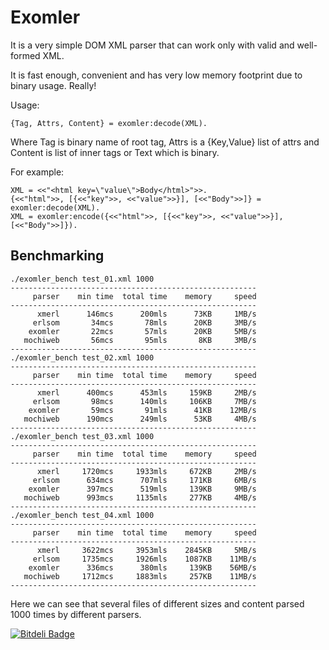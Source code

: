Exomler
========

It is a very simple DOM XML parser that can work only with valid and well-formed XML.

It is fast enough, convenient and has very low memory footprint due to binary usage. Really!

Usage:

```
{Tag, Attrs, Content} = exomler:decode(XML). 
```

Where Tag is binary name of root tag, Attrs is a {Key,Value} list of attrs and Content is
list of inner tags or Text which is binary.

For example:

```
XML = <<"<html key=\"value\">Body</html>">>.
{<<"html">>, [{<<"key">>, <<"value">>}], [<<"Body">>]} = exomler:decode(XML).
XML = exomler:encode({<<"html">>, [{<<"key">>, <<"value">>}], [<<"Body">>]}).

```


Benchmarking
------------

```
./exomler_bench test_01.xml 1000
-------------------------------------------------------
     parser    min time  total time    memory     speed
-------------------------------------------------------
      xmerl      146mcs      200mls      73KB     1MB/s
     erlsom       34mcs       78mls      20KB     3MB/s
    exomler       22mcs       57mls      20KB     5MB/s
   mochiweb       56mcs       95mls       8KB     3MB/s
-------------------------------------------------------
./exomler_bench test_02.xml 1000
-------------------------------------------------------
     parser    min time  total time    memory     speed
-------------------------------------------------------
      xmerl      400mcs      453mls     159KB     2MB/s
     erlsom       98mcs      140mls     106KB     7MB/s
    exomler       59mcs       91mls      41KB    12MB/s
   mochiweb      190mcs      249mls      53KB     4MB/s
-------------------------------------------------------
./exomler_bench test_03.xml 1000
-------------------------------------------------------
     parser    min time  total time    memory     speed
-------------------------------------------------------
      xmerl     1720mcs     1933mls     672KB     2MB/s
     erlsom      634mcs      707mls     171KB     6MB/s
    exomler      397mcs      519mls     139KB     9MB/s
   mochiweb      993mcs     1135mls     277KB     4MB/s
-------------------------------------------------------
./exomler_bench test_04.xml 1000
-------------------------------------------------------
     parser    min time  total time    memory     speed
-------------------------------------------------------
      xmerl     3622mcs     3953mls    2845KB     5MB/s
     erlsom     1735mcs     1926mls    1087KB    11MB/s
    exomler      336mcs      380mls     139KB    56MB/s
   mochiweb     1712mcs     1883mls     257KB    11MB/s
-------------------------------------------------------
```

Here we can see that several files of different sizes and content parsed 1000 times by different parsers.


[![Bitdeli Badge](https://d2weczhvl823v0.cloudfront.net/kostyushkin/exomler/trend.png)](https://bitdeli.com/free "Bitdeli Badge")

